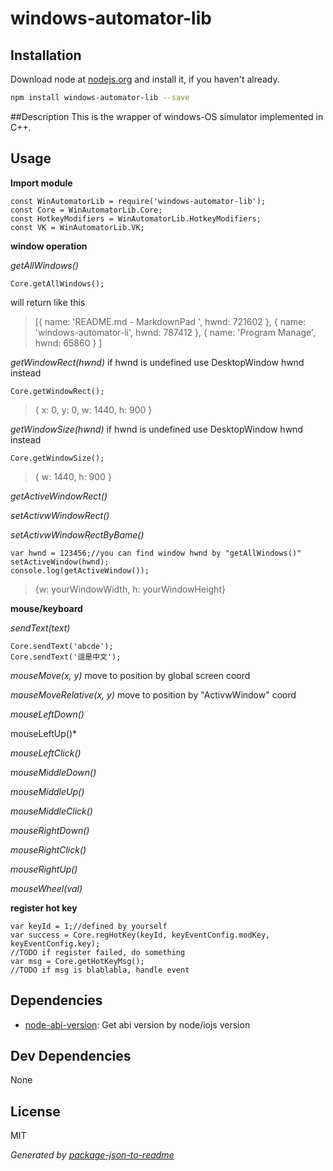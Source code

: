# windows-automator-lib 



## Installation

Download node at [nodejs.org](http://nodejs.org) and install it, if you haven't already.

```sh
npm install windows-automator-lib --save
```

##Description
This is the wrapper of windows-OS simulator implemented in C++.

## Usage
  **Import module**

	const WinAutomatorLib = require('windows-automator-lib');
	const Core = WinAutomatorLib.Core;
	const HotkeyModifiers = WinAutomatorLib.HotkeyModifiers;
	const VK = WinAutomatorLib.VK;

  **window operation**

  *getAllWindows()*

	Core.getAllWindows();

will return like this

>[{ name: 'README.md - MarkdownPad ', hwnd: 721602 },
  { name: 'windows-automator-li', hwnd: 787412 },
  { name: 'Program Manage', hwnd: 65860 } ]

  *getWindowRect(hwnd)*
if hwnd is undefined use DesktopWindow hwnd instead

	Core.getWindowRect();

>{ x: 0, y: 0, w: 1440, h: 900 }

  *getWindowSize(hwnd)*
if hwnd is undefined use DesktopWindow hwnd instead

	Core.getWindowSize();

>{ w: 1440, h: 900 }


  *getActiveWindowRect()*

  *setActivwWindowRect()*

  *setActivwWindowRectByBame()*

	var hwnd = 123456;//you can find window hwnd by "getAllWindows()"
	setActiveWindow(hwnd);
	console.log(getActiveWindow());

>{w: yourWindowWidth, h: yourWindowHeight}


  **mouse/keyboard**

  *sendText(text)*

	Core.sendText('abcde');
	Core.sendText('這是中文');

  *mouseMove(x, y)*
move to position by global screen coord

  *mouseMoveRelative(x, y)*
move to position by "ActivwWindow" coord

  *mouseLeftDown()*

  mouseLeftUp()*

  *mouseLeftClick()*

  *mouseMiddleDown()*
  
  *mouseMiddleUp()*

  *mouseMiddleClick()*

  *mouseRightDown()*

  *mouseRightClick()*

  *mouseRightUp()*

  *mouseWheel(val)*

  **register hot key**

	var keyId = 1;//defined by yourself
	var success = Core.regHotKey(keyId, keyEventConfig.modKey, keyEventConfig.key);
	//TODO if register failed, do something
	var msg = Core.getHotKeyMsg();
	//TODO if msg is blablabla, handle event

## Dependencies

- [node-abi-version](https://github.com/samick17/windows-automator-lib): Get abi version by node/iojs version

## Dev Dependencies


None

## License

MIT

_Generated by [package-json-to-readme](https://github.com/zeke/package-json-to-readme)_

